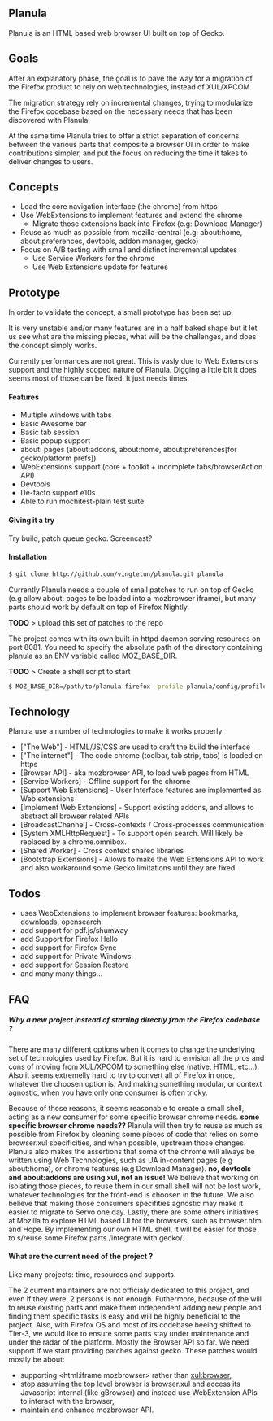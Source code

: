 ## Planula

Planula is an HTML based web browser UI built on top of Gecko.

## Goals

After an explanatory phase, the goal is to pave the way for a migration of the Firefox product to rely on web technologies, instead of XUL/XPCOM.

The migration strategy rely on incremental changes, trying to modularize the Firefox codebase based on the necessary needs that has been discovered with Planula.

At the same time Planula tries to offer a strict separation of concerns between the various parts that composite a browser UI in order to make contributions simpler, and put the focus on reducing the time it takes to deliver changes to users.

## Concepts

 - Load the core navigation interface (the chrome) from https
 - Use WebExtensions to implement features and extend the chrome
    - Migrate those extensions back into Firefox (e.g: Download Manager) 
 - Reuse as much as possible from mozilla-central (e.g: about:home, about:preferences, devtools, addon manager, gecko)
 - Focus on A/B testing with small and distinct incremental updates
    - Use Service Workers for the chrome
    - Use Web Extensions update for features

## Prototype

In order to validate the concept, a small prototype has been set up.

It is very unstable and/or many features are in a half baked shape but it let us see what are the missing pieces,
what will be the challenges, and does the concept simply works.

Currently performances are not great. This is vasly due to Web Extensions support and the highly scoped nature of Planula.
Digging a little bit it does seems most of those can be fixed. It just needs times.

#### Features
 - Multiple windows with tabs
 - Basic Awesome bar
 - Basic tab session
 - Basic popup support
 - about: pages (about:addons, about:home, about:preferences[for gecko/platform prefs])
 - WebExtensions support (core + toolkit + incomplete tabs/browserAction API)
 - Devtools
 - De-facto support e10s
 - Able to run mochitest-plain test suite

#### Giving it a try

Try build, patch queue gecko.
Screencast?

#### Installation
```sh
$ git clone http://github.com/vingtetun/planula.git planula
```

 Currently Planula needs a couple of small patches to run on top of Gecko (e.g allow about: pages to be loaded into a mozbrowser iframe), but many parts should work by default on top of Firefox Nightly.
 
 **TODO** > upload this set of patches to the repo

The project comes with its own built-in httpd daemon serving resources on port 8081.
You need to specify the absolute path of the directory containing planula as an ENV variable called MOZ_BASE_DIR.

 **TODO** > Create a shell script to start

```sh
$ MOZ_BASE_DIR=/path/to/planula firefox -profile planula/config/profile
```

## Technology

Planula use a number of technologies to make it works properly:
* ["The Web"] - HTML/JS/CSS are used to craft the build the interface
* ["The internet"] - The code chrome (toolbar, tab strip, tabs) is loaded on https
* [Browser API] - aka mozbrowser API, to load web pages from HTML
* [Service Workers] - Offline support for the chrome
* [Support Web Extensions] - User Interface features are implemented as Web extensions
* [Implement Web Extensions] - Support existing addons, and allows to abstract all browser related APIs
* [BroadcastChannel] - Cross-contexts / Cross-processes communication
* [System XMLHttpRequest] - To support open search. Will likely be replaced by a chrome.omnibox.
* [Shared Worker] - Cross context shared libraries
* [Bootstrap Extensions] - Allows to make the Web Extensions API to work and also workaround some Gecko limitations until they are fixed

## Todos
- uses WebExtensions to implement browser features: bookmarks, downloads, opensearch
- add support for pdf.js/shumway
- add Support for Firefox Hello
- add support for Firefox Sync
- add support for Private Windows.
- add support for Session Restore
- and many many things...

## FAQ

##### Why a new project instead of starting directly from the Firefox codebase ?
There are many different options when it comes to change the underlying set of technologies used by Firefox.
But it is hard to envision all the pros and cons of moving from XUL/XPCOM to something else (native, HTML, etc...).
Also it seems extremelly hard to try to convert all of Firefox in once, whatever the choosen option is.
And making something modular, or context agnostic, when you have only one consumer is often tricky.

Because of those reasons, it seems reasonable to create a small shell, acting as a new consumer for some specific browser chrome needs.
**some specific browser chrome needs??**
Planula will then try to reuse as much as possible from Firefox by cleaning some pieces of code that relies on some browser.xul specificities, and when possible, upstream those changes.
Planula also makes the assertions that some of the chrome will always be written using Web Technologies, such as UA in-content pages (e.g about:home), or chrome features (e.g Download Manager). **no, devtools and about:addons are using xul, not an issue!**
We believe that working on isolating those pieces, to reuse them in our small shell will not be lost work, whatever technologies for the front-end is choosen in the future.
We also believe that making those consumers specifities agnostic may make it easier to migrate to Servo one day.
Lastly, there are some others initiatives at Mozilla to explore HTML based UI for the browsers, such as browser.html and Hope.
By implementing our own HTML shell, it will be easier for those to s/reuse some Firefox parts./integrate with gecko/.

#### What are the current need of the project ?
Like many projects: time, resources and supports.

The 2 current maintainers are not officialy dedicated to this project, and even if they were, 2 persons is not enough. Futhermore, because of the will to reuse existing parts and make them independent adding new people and finding them specific tasks is easy and will be highly beneficial to the project.
Also, with Firefox OS and most of its codebase beeing shifted to Tier-3, we would like to ensure some parts stay under maintenance and under the radar of the platform. Mostly the Browser API so far.
We need support if we start providing patches against gecko. These patches would mostly be about:
 * supporting <html:iframe mozbrowser> rather than <xul:browser>,
 * stop assuming the top level browser is browser.xul and access its Javascript internal (like gBrowser) and instead use WebExtension APIs to interact with the browser,
 * maintain and enhance mozbrowser API.

